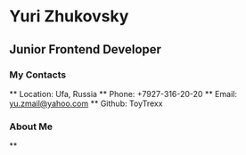# Yuri Zhukovsky #

## Junior Frontend Developer ##


### My Contacts ###
** Location: Ufa, Russia
** Phone: +7927-316-20-20
** Email: yu.zmail@yahoo.com
** Github: ToyTrexx

### About Me

**



